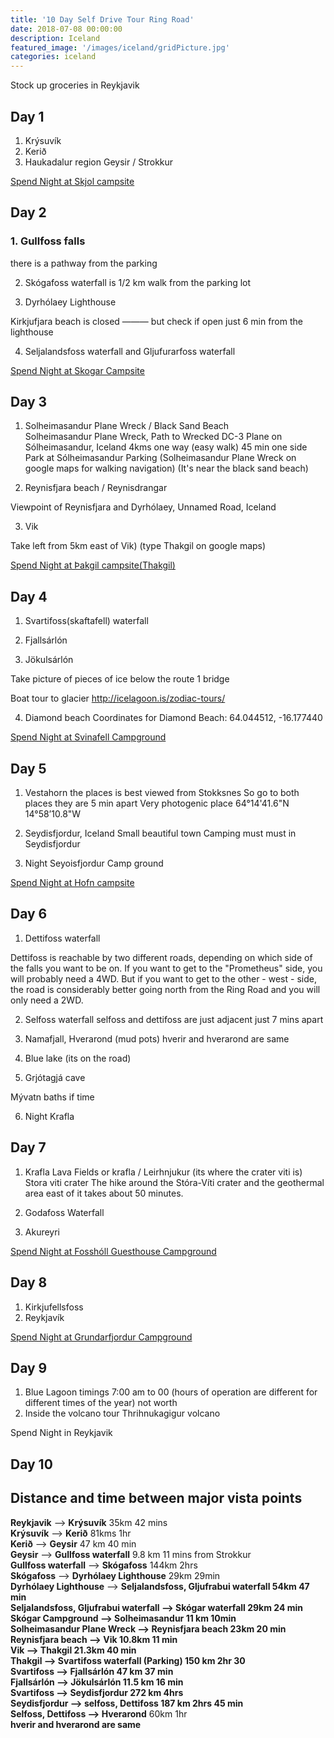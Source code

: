 ```yaml
---
title: '10 Day Self Drive Tour Ring Road'
date: 2018-07-08 00:00:00
description: Iceland
featured_image: '/images/iceland/gridPicture.jpg'
categories: iceland
---
```




Stock up groceries in Reykjavik

## Day 1

1. Krýsuvík
2. Kerið
3. Haukadalur region Geysir / Strokkur

[Spend Night at Skjol campsite](http://localhost:4000/iceland/camping-ring-road)





## Day 2

### 1. Gullfoss falls
  there is a pathway from the parking

2. Skógafoss
  waterfall is 1/2 km walk from the parking lot

3. Dyrhólaey Lighthouse

  Kirkjufjara beach is closed ——— but check if open
  just 6 min from the lighthouse

4. Seljalandsfoss waterfall and Gljufurarfoss waterfall


[Spend Night at Skogar Campsite](http://localhost:4000/iceland/camping-ring-road)

## Day 3

1. Solheimasandur Plane Wreck / Black Sand Beach<br>
  Solheimasandur Plane Wreck, Path to Wrecked DC-3 Plane on Sólheimasandur, Iceland 4kms one way (easy walk)  45 min one side
  Park at Sólheimasandur Parking (Solheimasandur Plane Wreck on google maps for walking navigation)  (It's near the black sand beach)


2. Reynisfjara beach / Reynisdrangar

  Viewpoint of Reynisfjara and Dyrhólaey, Unnamed Road, Iceland


3. Vik

Take left from 5km east of Vik) (type Thakgil on google maps)

[Spend Night at Þakgil campsite(Thakgil)](http://localhost:4000/iceland/camping-ring-road)




## Day 4

1. Svartifoss(skaftafell) waterfall

2. Fjallsárlón

3. Jökulsárlón

Take picture of pieces of ice below the route 1 bridge

Boat tour to glacier http://icelagoon.is/zodiac-tours/


4. Diamond beach
Coordinates for Diamond Beach: 64.044512, -16.177440

[Spend Night at Svinafell Campground](http://localhost:4000/iceland/camping-ring-road)




## Day 5
1. Vestahorn
the places is best viewed from Stokksnes So go to both places they are 5 min apart
Very photogenic place  64°14'41.6"N 14°58’10.8"W

2. Seydisfjordur, Iceland
Small beautiful town
Camping must must in Seydisfjordur

3. Night Seyoisfjordur Camp ground

[Spend Night at Hofn campsite](http://localhost:4000/iceland/camping-ring-road)

## Day 6

1. Dettifoss waterfall

Dettifoss is reachable by two different roads, depending on which side of the falls you want to be on. If you want to get to the "Prometheus" side, you will probably need a 4WD. But if you want to get to the other - west - side, the road is considerably better going north from the Ring Road and you will only need a 2WD.

2. Selfoss waterfall
selfoss and dettifoss are just adjacent just 7 mins apart


3. Namafjall, Hverarond (mud pots)
hverir and hverarond are same


4. Blue lake (its on the road)

5. Grjótagjá cave

Mývatn baths if time

6. Night Krafla



## Day 7

1. Krafla Lava Fields or krafla / Leirhnjukur
(its where the crater viti is)
Stora viti crater
The hike around the Stóra-Víti crater and the geothermal area east of it takes about 50 minutes.


2. Godafoss Waterfall

3. Akureyri

[Spend Night at Fosshóll Guesthouse Campground](http://localhost:4000/iceland/camping-ring-road)


## Day 8

1. Kirkjufellsfoss
2. Reykjavík

[Spend Night at Grundarfjordur Campground](http://localhost:4000/iceland/camping-ring-road)


## Day 9
1. Blue Lagoon timings 7:00 am to 00 (hours of operation are different for different times of the year) not worth
2. Inside the volcano tour Thrihnukagigur volcano

Spend Night in Reykjavik

## Day 10


## Distance and time between major vista points

**Reykjavik** —> **Krýsuvík** 35km 42 mins<br>
**Krýsuvík**  —>  **Kerið**  81kms 1hr<br>
**Kerið** —> **Geysir** 47 km 40 min<br>
**Geysir** —> **Gullfoss waterfall** 9.8 km 11 mins from Strokkur<br>
**Gullfoss waterfall**  —>  **Skógafoss**  144km 2hrs<br>
**Skógafoss** —> **Dyrhólaey Lighthouse** 29km 29min<br>
**Dyrhólaey Lighthouse** —> ****Seljalandsfoss, Gljufrabui waterfall** 54km 47 min<br>
**Seljalandsfoss, Gljufrabui waterfall** —> **Skógar waterfall** 29km 24 min<br>
**Skógar Campground** —> **Solheimasandur** 11 km 10min<br>
**Solheimasandur Plane Wreck**  —>  **Reynisfjara beach** 23km 20 min<br>
**Reynisfjara beach** —> **Vik** 10.8km 11 min<br>
**Vik** —> **Thakgil** 21.3km 40 min<br>
**Thakgil** —> **Svartifoss waterfall (Parking)** 150 km 2hr 30<br>
**Svartifoss** —> **Fjallsárlón** 47 km 37 min<br>
**Fjallsárlón** —> **Jökulsárlón** 11.5 km 16 min<br>
**Svartifoss** —> **Seydisfjordur** 272 km 4hrs<br>
**Seydisfjordur** —> **selfoss, Dettifoss** 187 km 2hrs 45 min<br>
**Selfoss, Dettifoss**  —> Hverarond** 60km 1hr<br>
**hverir and hverarond are same**<br>


